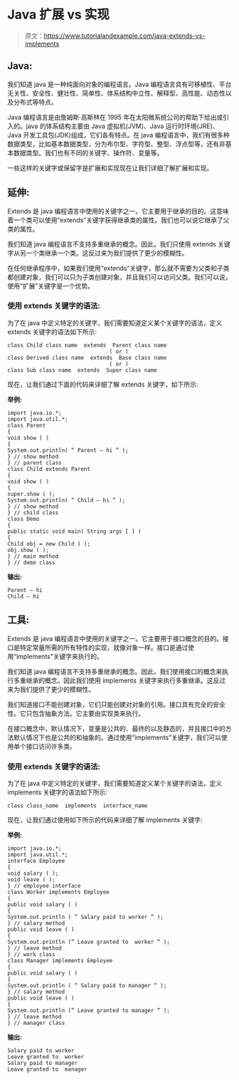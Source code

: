 # Java 扩展 vs 实现

> 原文：<https://www.tutorialandexample.com/java-extends-vs-implements>

## Java:

我们知道 java 是一种纯面向对象的编程语言。Java 编程语言具有可移植性、平台无关性、安全性、健壮性、简单性、体系结构中立性、解释型、高性能、动态性以及分布式等特点。

Java 编程语言是由詹姆斯·高斯林在 1995 年在太阳微系统公司的帮助下给出或引入的。java 的体系结构主要由 Java 虚拟机(JVM)、Java 运行时环境(JRE)、Java 开发工具包(JDK)组成，它们各有特点。在 java 编程语言中，我们有很多种数据类型，比如基本数据类型，分为布尔型、字符型、整型、浮点型等，还有非基本数据类型。我们也有不同的关键字、操作符、变量等。

一些这样的关键字或保留字是扩展和实现现在让我们详细了解扩展和实现。

## 延伸:

Extends 是 java 编程语言中使用的关键字之一。它主要用于继承的目的。这意味着一个类可以使用“extends”关键字获得继承类的属性。我们也可以说它继承了父类的属性。

我们知道 java 编程语言不支持多重继承的概念。因此，我们只使用 extends 关键字从另一个类继承一个类。这反过来为我们提供了更少的模糊性。

在任何继承程序中，如果我们使用“extends”关键字，那么就不需要为父类和子类都创建对象，我们可以只为子类创建对象，并且我们可以访问父类。我们可以说，使用“扩展”关键字是一个优势。

### 使用 extends 关键字的语法:

为了在 java 中定义特定的关键字，我们需要知道定义某个关键字的语法，定义 extends 关键字的语法如下所示:

```
class Child class name  extends  Parent class name
                                ( or ) 
class Derived class name  extends  Base class name
                                ( or )
class Sub class name  extends  Super class name 
```

现在，让我们通过下面的代码来详细了解 extends 关键字，如下所示:

**举例:**

```
import java.io.*;
import java.util.*;
class Parent
{
void show ( )
{
System.out.println( “ Parent – hi ” );
} // show method
} // parent class
class Child extends Parent
{
void show ( ) 
{
super.show ( );
System.out.println( “ Child – hi “ );
} // show method
} // child class
class Demo
{
public static void main( String args [ ] )
{
Child obj = new Child ( );
obj.show ( );
} // main method
} // demo class
```

**输出:**

```
Parent – hi 
Child – hi 
```

## 工具:

Extends 是 java 编程语言中使用的关键字之一。它主要用于接口概念的目的。接口是特定常量所需的所有特性的实现，就像对象一样。接口是通过使用“implements”关键字来执行的。

我们知道 java 编程语言不支持多重继承的概念。因此，我们使用接口的概念来执行多重继承的概念。因此我们使用 implements 关键字来执行多重继承。这反过来为我们提供了更少的模糊性。

我们知道接口不能创建对象，它们只能创建对对象的引用。接口具有完全的安全性。它只包含抽象方法。它主要由实现类来执行。

在接口概念中，默认情况下，变量是公共的、最终的以及静态的，并且接口中的方法默认情况下也是公共的和抽象的。通过使用“implements”关键字，我们可以使用单个接口访问许多类。

### 使用 extends 关键字的语法:

为了在 java 中定义特定的关键字，我们需要知道定义某个关键字的语法，定义 implements 关键字的语法如下所示:

```
class class_name  implements  interface_name 
```

现在，让我们通过使用如下所示的代码来详细了解 implements 关键字:

**举例:**

```
import java.io.*;
import java.util.*;
interface Employee
{
void salary ( );
void leave ( );
} // employee interface
class Worker implements Employee
{
public void salary ( )
{
System.out.println ( “ Salary paid to worker “ );
} // salary method
public void leave ( )
{
System.out.println (“ Leave granted to  worker “ );  
} // leave method
} // work class
class Manager implements Employee
{
public void salary ( )
{
System.out.println ( “ Salary paid to manager “ );
} // salary method
public void leave ( )
{
System.out.println (“ Leave granted to manager “ );  
} // leave method
} // manager class
```

**输出:**

```
Salary paid to worker
Leave granted to  worker
Salary paid to manager
Leave granted to  manager 
```